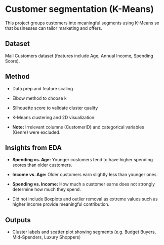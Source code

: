# Customer segmentation (K-Means)
This project groups customers into meaningful segments using K-Means so that businesses can tailor marketing and offers.
## Dataset
Mall Customers dataset (features include Age, Annual Income, Spending Score).
## Method
- Data prep and feature scaling
- Elbow method to choose k
- Silhouette score to validate cluster quality
- K-Means clustering and 2D visualization
  
- **Note:** Irrelevant columns (CustomerID) and categorical variables (Genre) were excluded.
  
## Insights from EDA
- **Spending vs. Age:** Younger customers tend to have higher spending scores than older customers.
- **Income vs. Age:** Older customers earn slightly less than younger ones.
- **Spending vs. Income:** How much a customer earns does not strongly determine how much they spend.

- Did not include Boxplots and outlier removal as extreme values such as higher income provide meaningful contribution.
## Outputs
- Cluster labels and scatter plot showing segments (e.g. Budget Buyers, Mid-Spenders, Luxury Shoppers)
